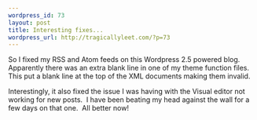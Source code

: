 ```yaml
--- 
wordpress_id: 73
layout: post
title: Interesting fixes...
wordpress_url: http://tragicallyleet.com/?p=73
---
```

So I fixed my RSS and Atom feeds on this Wordpress 2.5 powered blog.  Apparently there was an extra blank line in one of my theme function files.  This put a blank line at the top of the XML documents making them invalid.

Interestingly, it also fixed the issue I was having with the Visual editor not working for new posts.  I have been beating my head against the wall for a few days on that one.  All better now!
